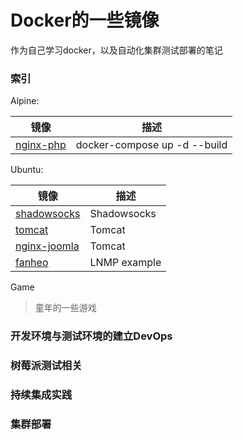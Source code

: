 # Docker的一些镜像
作为自己学习docker，以及自动化集群测试部署的笔记

### 索引

Alpine:

| 镜像  | 描述 |
| ------------- | ------------- |
| [nginx-php](./alpine/nginx-php/docker-compose.yaml) | docker-compose up -d --build |

Ubuntu:

| 镜像  | 描述 |
| ------------- | ------------- |
| [shadowsocks](./Ubuntu/shadowsocks/README.md) | Shadowsocks |
| [tomcat](./Ubuntu/tomcat/Dockerfile) | Tomcat |
| [nginx-joomla](./Ubuntu/nginx-joomla/README.md) | Tomcat |
| [fanheo](./Ubuntu/fanheo/Dockerfile) | LNMP example |

Game

>童年的一些游戏

### 开发环境与测试环境的建立DevOps
### 树莓派测试相关
### 持续集成实践
### 集群部署
